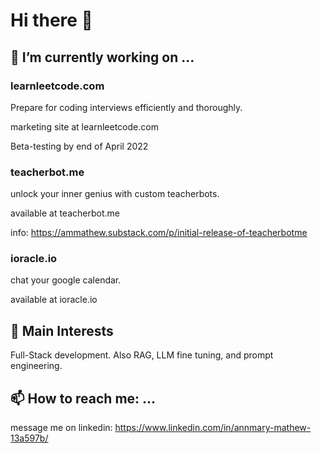 # Hi there 👋


## 🔭 I’m currently working on ...

### learnleetcode.com
Prepare for coding interviews efficiently and thoroughly. 

marketing site at learnleetcode.com

Beta-testing by end of April 2022

### teacherbot.me
unlock your inner genius with custom teacherbots.

available at teacherbot.me

info: https://ammathew.substack.com/p/initial-release-of-teacherbotme

### ioracle.io

chat your google calendar.

available at ioracle.io

## 🌱 Main Interests

Full-Stack development. Also RAG, LLM fine tuning, and prompt engineering.
  


## 📫 How to reach me: ...

message me on linkedin: https://www.linkedin.com/in/annmary-mathew-13a597b/


